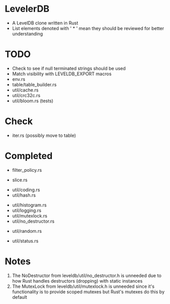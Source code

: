 # LevelerDB
- A LevelDB clone written in Rust
- List elements denoted with ' * ' mean they should be reviewed for better understanding
# TODO
- Check to see if null terminated strings should be used
- Match visibility with LEVELDB_EXPORT macros
- env.rs
- table/table_builder.rs
- util/cache.rs
- util/crc32c.rs
- util/bloom.rs (tests)
# Check
- iter.rs (possibly move to table)
# Completed
* filter_policy.rs
- slice.rs
* util/coding.rs
* util/hash.rs
- util/histogram.rs
- util/logging.rs
- util/mutexlock.rs
- util/no_destructor.rs
* util/random.rs
- util/status.rs
# Notes
1. The NoDestructor from leveldb/util/no_destructor.h is unneeded due to how Rust handles destructors (dropping) with static instances
2. The MutexLock from leveldb/util/mutexlock.h is unneeded since it's functionality is to provide scoped mutexes but Rust's mutexes do this by default

